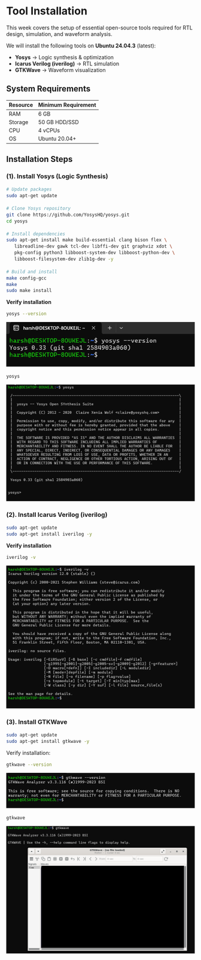 # **Tool Installation** 

This week covers the setup of essential open-source tools required for RTL design, simulation, and waveform analysis.

We will install the following tools on **Ubuntu 24.04.3** (latest):  

- **Yosys** → Logic synthesis & optimization  
- **Icarus Verilog (iverilog)** → RTL simulation  
- **GTKWave** → Waveform visualization  

## **System Requirements**  

| Resource | Minimum Requirement |
|----------|----------------------|
| RAM      | 6 GB                |
| Storage  | 50 GB HDD/SSD       |
| CPU      | 4 vCPUs             |
| OS       | Ubuntu 20.04+       |


## **Installation Steps**

### (1). Install **Yosys** (Logic Synthesis)  

```bash
# Update packages
sudo apt-get update

# Clone Yosys repository
git clone https://github.com/YosysHQ/yosys.git
cd yosys

# Install dependencies
sudo apt-get install make build-essential clang bison flex \
   libreadline-dev gawk tcl-dev libffi-dev git graphviz xdot \
   pkg-config python3 libboost-system-dev libboost-python-dev \
   libboost-filesystem-dev zlib1g-dev -y

# Build and install
make config-gcc
make
sudo make install
```

**Verify installation**

```bash
yosys --version
```

![App Screenshot](https://github.com/itsharshschoice/VSD-RISC-V-Reference-SoC-Tapeout-Program/blob/main/Week%200/Images/yosys1.png?raw=true)

```bash
yosys
```  

![App Screenshot](https://github.com/itsharshschoice/VSD-RISC-V-Reference-SoC-Tapeout-Program/blob/main/Week%200/Images/yosys2.png?raw=true)

### (2️). Install **Icarus Verilog** (iverilog)

```bash
sudo apt-get update
sudo apt-get install iverilog -y
```

**Verify installation**

```bash
iverilog -v
```

![App Screenshot](https://github.com/itsharshschoice/VSD-RISC-V-Reference-SoC-Tapeout-Program/blob/main/Week%200/Images/iverilog.png?raw=true)

### (3️). Install **GTKWave**

```bash
sudo apt-get update
sudo apt-get install gtkwave -y
```


Verify installation:

```bash
gtkwave --version
```

![App Screenshot](https://github.com/itsharshschoice/VSD-RISC-V-Reference-SoC-Tapeout-Program/blob/main/Week%200/Images/gtkwave1.png?raw=true)

```bash
gtkwave
```

![App Screenshot](https://github.com/itsharshschoice/VSD-RISC-V-Reference-SoC-Tapeout-Program/blob/main/Week%200/Images/gtkwave2.png?raw=true)